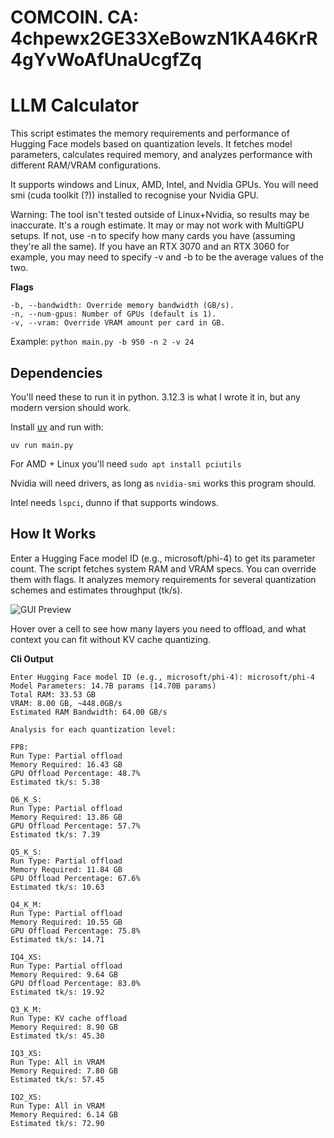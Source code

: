 # COMCOIN. CA: 4chpewx2GE33XeBowzN1KA46KrR4gYvWoAfUnaUcgfZq

# LLM Calculator

This script estimates the memory requirements and performance of Hugging Face models based on quantization levels. It fetches model parameters, calculates required memory, and analyzes performance with different RAM/VRAM configurations.

It supports windows and Linux, AMD, Intel, and Nvidia GPUs. You will need smi (cuda toolkit (?)) installed to recognise your Nvidia GPU.

Warning: The tool isn't tested outside of Linux+Nvidia, so results may be inaccurate. It's a rough estimate.
It may or may not work with MultiGPU setups. If not, use -n to specify how many cards you have (assuming they're all the same). If you have an RTX 3070 and an RTX 3060 for example, you may need to specify -v and -b to be the average values of the two. 

**Flags**
```
-b, --bandwidth: Override memory bandwidth (GB/s).
-n, --num-gpus: Number of GPUs (default is 1).
-v, --vram: Override VRAM amount per card in GB.
```
Example:
`python main.py -b 950 -n 2 -v 24`


## Dependencies
You'll need these to run it in python. 3.12.3 is what I wrote it in, but any modern version should work.

Install [uv](https://docs.astral.sh/uv/getting-started/installation/) and run with:

`uv run main.py`

For AMD + Linux you'll need `sudo apt install pciutils`

Nvidia will need drivers, as long as `nvidia-smi` works this program should.

Intel needs `lspci`, dunno if that supports windows.



## How It Works
Enter a Hugging Face model ID (e.g., microsoft/phi-4) to get its parameter count.
The script fetches system RAM and VRAM specs. You can override them with flags.
It analyzes memory requirements for several quantization schemes and estimates throughput (tk/s).

![GUI Preview](gui.png)

Hover over a cell to see how many layers you need to offload, and what context you can fit without KV cache quantizing.


**Cli Output**

```
Enter Hugging Face model ID (e.g., microsoft/phi-4): microsoft/phi-4
Model Parameters: 14.7B params (14.70B params)
Total RAM: 33.53 GB
VRAM: 8.00 GB, ~448.0GB/s
Estimated RAM Bandwidth: 64.00 GB/s

Analysis for each quantization level:

FP8:
Run Type: Partial offload
Memory Required: 16.43 GB
GPU Offload Percentage: 48.7%
Estimated tk/s: 5.38

Q6_K_S:
Run Type: Partial offload
Memory Required: 13.86 GB
GPU Offload Percentage: 57.7%
Estimated tk/s: 7.39

Q5_K_S:
Run Type: Partial offload
Memory Required: 11.84 GB
GPU Offload Percentage: 67.6%
Estimated tk/s: 10.63

Q4_K_M:
Run Type: Partial offload
Memory Required: 10.55 GB
GPU Offload Percentage: 75.8%
Estimated tk/s: 14.71

IQ4_XS:
Run Type: Partial offload
Memory Required: 9.64 GB
GPU Offload Percentage: 83.0%
Estimated tk/s: 19.92

Q3_K_M:
Run Type: KV cache offload
Memory Required: 8.90 GB
Estimated tk/s: 45.30

IQ3_XS:
Run Type: All in VRAM
Memory Required: 7.80 GB
Estimated tk/s: 57.45

IQ2_XS:
Run Type: All in VRAM
Memory Required: 6.14 GB
Estimated tk/s: 72.90
```
